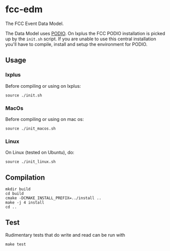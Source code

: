 fcc-edm
=======

The FCC Event Data Model.

The Data Model uses [PODIO](https://github.com/HEP-FCC/podio). On lxplus the FCC PODIO installation is picked up by the `init.sh` script. If you are unable to use this central installation you'll have to compile, install and setup the environment for PODIO.

Usage
--
### lxplus
Before compiling or using on lxplus:

    source ./init.sh

### MacOs
Before compiling or using on mac os:

    source ./init_macos.sh

### Linux
On Linux (tested on Ubuntu), do:

    source ./init_linux.sh


Compilation
--
    mkdir build
    cd build
    cmake -DCMAKE_INSTALL_PREFIX=../install ..
    make -j 4 install
    cd ..

Test
--
Rudimentary tests that do write and read can be run with

    make test



